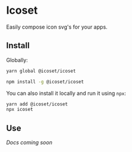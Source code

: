 # Icoset

Easily compose icon svg's for your apps.

## Install

Globally:

```bash
yarn global @icoset/icoset
```
```bash
npm install -g @icoset/icoset
```

You can also install it locally and run it using `npx`:

```bash
yarn add @icoset/icoset
npx icoset
```

## Use

*Docs coming soon*